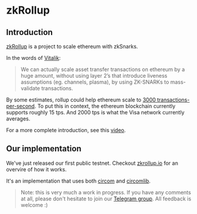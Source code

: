 # zkRollup

## Introduction
[zkRollup](https://github.com/barryWhiteHat/roll_up) is a project to scale ethereum with zkSnarks.

In the words of [Vitalik](https://github.com/barryWhiteHat/roll_up):

>We can actually scale asset transfer transactions on ethereum by a huge amount, without using layer 2’s that introduce liveness assumptions (eg. channels, plasma), by using ZK-SNARKs to mass-validate transactions. 

By some estimates, rollup could help ethereum scale to [3000 transactions-per-second](https://blog.iden3.io/istanbul-zkrollup-ethereum-throughput-limits-analysis.html). To put this in context, the ethereum blockchain currently supports roughly 15 tps. And 2000 tps is what the Visa network currently averages.

For a more complete introduction, see this [video](https://www.youtube.com/watch?v=TtsDNneTDDY).

## Our implementation

We've just released our first public testnet. Checkout [zkrollup.io](zkrollup.io) for an overvire of how it works.

It's an implementation that uses both [circom](https://github.com/iden3/circom) and [circomlib](https://github.com/iden3/circomlib).

>Note: this is very much a work in progress. If you have any comments at all, please don't hesitate to join our [Telegram group](https://t.me/joinchat/G89XThj_TdahM0HASZEHwg). All feedback is welcome :)
